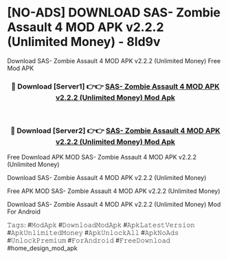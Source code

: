 # [NO-ADS] DOWNLOAD SAS- Zombie Assault 4 MOD APK v2.2.2 (Unlimited Money) - 8ld9v
Download SAS- Zombie Assault 4 MOD APK v2.2.2 (Unlimited Money) Free Mod APK

<div align="center">
<h3>🔴 Download [Server1] 👉👉 <a href="https://apk-comot.site?title=SAS-_Zombie_Assault_4_MOD_APK_v2.2.2_(Unlimited_Money)">SAS- Zombie Assault 4 MOD APK v2.2.2 (Unlimited Money) Mod Apk</a></h3><br>

<h3>🔴 Download [Server2] 👉👉 <a href="https://apk-comot.site?title=SAS-_Zombie_Assault_4_MOD_APK_v2.2.2_(Unlimited_Money)">SAS- Zombie Assault 4 MOD APK v2.2.2 (Unlimited Money) Mod Apk</a></h3>
</div>


Free Download APK MOD SAS- Zombie Assault 4 MOD APK v2.2.2 (Unlimited Money)

Download SAS- Zombie Assault 4 MOD APK v2.2.2 (Unlimited Money) 

Free APK MOD SAS- Zombie Assault 4 MOD APK v2.2.2 (Unlimited Money) 

Download SAS- Zombie Assault 4 MOD APK v2.2.2 (Unlimited Money) Mod For Android

𝚃𝚊𝚐𝚜: #𝙼𝚘𝚍𝙰𝚙𝚔 #𝙳𝚘𝚠𝚗𝚕𝚘𝚊𝚍𝙼𝚘𝚍𝙰𝚙𝚔 #𝙰𝚙𝚔𝙻𝚊𝚝𝚎𝚜𝚝𝚅𝚎𝚛𝚜𝚒𝚘𝚗 #𝙰𝚙𝚔𝚄𝚗𝚕𝚒𝚖𝚒𝚝𝚎𝚍𝙼𝚘𝚗𝚎𝚢 #𝙰𝚙𝚔𝚄𝚗𝚕𝚘𝚌𝚔𝙰𝚕𝚕 #𝙰𝚙𝚔𝙽𝚘𝙰𝚍𝚜 #𝚄𝚗𝚕𝚘𝚌𝚔𝙿𝚛𝚎𝚖𝚒𝚞𝚖 #𝙵𝚘𝚛𝙰𝚗𝚍𝚛𝚘𝚒𝚍 #𝙵𝚛𝚎𝚎𝙳𝚘𝚠𝚗𝚕𝚘𝚊𝚍 #home_design_mod_apk